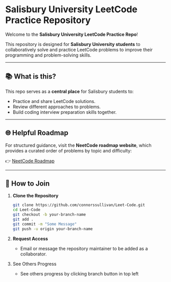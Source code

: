 # Salisbury University LeetCode Practice Repository

Welcome to the **Salisbury University LeetCode Practice Repo**!

This repository is designed for **Salisbury University students** to collaboratively solve and practice LeetCode problems to improve their programming and problem-solving skills.

---

## 📚 What is this?

This repo serves as a **central place** for Salisbury students to:

- Practice and share LeetCode solutions.
- Review different approaches to problems.
- Build coding interview preparation skills together.

---

## 🌐 Helpful Roadmap

For structured guidance, visit the **NeetCode roadmap website**, which provides a curated order of problems by topic and difficulty:

👉 [NeetCode Roadmap](https://neetcode.io/roadmap)

---

## 🔑 How to Join

1. **Clone the Repository**
   
   ```bash
   git clone https://github.com/connorssullivan/Leet-Code.git
   cd Leet-Code
   git checkout -b your-branch-name
   git add .
   git commit -m "Some Message"
   git push -u origin your-branch-name


2. **Request Access**

   - Email or message the repository maintainer to be added as a collaborator.
  
3. See Others Progress
   - See others progress by clicking branch button in top left


